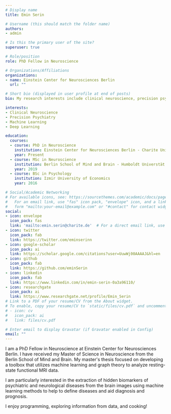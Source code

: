 ```yaml
---
# Display name
title: Emin Serin

# Username (this should match the folder name)
authors:
- admin

# Is this the primary user of the site?
superuser: true

# Role/position
role: PhD Fellow in Neuroscience

# Organizations/Affiliations
organizations:
- name: Einstein Center for Neurosciences Berlin
  url: ""

# Short bio (displayed in user profile at end of posts)
bio: My research interests include clinical neuroscience, precision psychiatry, machine learning and deep learning. 

interests:
- Clinical Neuroscience
- Precision Psychiatry
- Machine Learning
- Deep Learning

education:
  courses:
  - course: PhD in Neuroscience
    institution: Einstein Center for Neurosciences Berlin - Charite Universtätsmedizin Berlin
    year: Present
  - course: MSc in Neuroscience
    institution: Berlin School of Mind and Brain - Humboldt Universtät zu Berlin
    year: 2019
  - course: BSc in Psychology
    institution: Izmir University of Economics
    year: 2016

# Social/Academic Networking
# For available icons, see: https://sourcethemes.com/academic/docs/page-builder/#icons
#   For an email link, use "fas" icon pack, "envelope" icon, and a link in the
#   form "mailto:your-email@example.com" or "#contact" for contact widget.
social:
- icon: envelope
  icon_pack: fas
  link: 'mailto:emin.serin@charite.de'  # For a direct email link, use "mailto:test@example.org".
- icon: twitter
  icon_pack: fab
  link: https://twitter.com/eminserinn
- icon: google-scholar
  icon_pack: ai
  link: https://scholar.google.com/citations?user=UuwWj00AAAAJ&hl=en
- icon: github
  icon_pack: fab
  link: https://github.com/eminSerin
- icon: linkedin
  icon_pack: fab
  link: https://www.linkedin.com/in/emin-serin-0a3a96110/
- icon: researchgate
  icon_pack: ai
  link: https://www.researchgate.net/profile/Emin_Serin
# Link to a PDF of your resume/CV from the About widget.
# To enable, copy your resume/CV to `static/files/cv.pdf` and uncomment the lines below.
# - icon: cv
#   icon_pack: ai
#   link: files/cv.pdf

# Enter email to display Gravatar (if Gravatar enabled in Config)
email: ""
---
```


I am a PhD Fellow in Neuroscience at Einstein Center for Neurosciences Berlin. I have received my Master of Science in Neuroscience from the Berlin School of Mind and Brain. My master's thesis focused on developing a toolbox that utilizes machine learning and graph theory to analyze resting-state functional MRI data.

I am particularly interested in the extraction of hidden biomarkers of psychiatric and neurological diseases from the brain images using machine learning methods to help to define diseases and aid diagnosis and prognosis. 

I enjoy programming, exploring information from data, and cooking!


